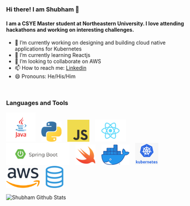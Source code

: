 ### Hi there! I am Shubham 👋

#### I am a CSYE Master student at Northeastern University. I love attending hackathons and working on interesting challenges. 


- 🔬 I’m currently working on designing and building cloud native applications for Kubernetes
- 🌱 I’m currently learning Reactjs
- 👯 I’m looking to collaborate on AWS 
- 📫 How to reach me: [Linkedin](https://www.linkedin.com/in/shub1646/)
- 😄 Pronouns: He/His/Him


<br />

### Languages and Tools
<img src="https://github.com/shubh1646/shubh1646/blob/master/assets/java.png" height="80" />&nbsp;&nbsp;&nbsp;
<img src="https://github.com/shubh1646/shubh1646/blob/master/assets/python.png" height="55" />&nbsp;&nbsp;&nbsp;
<img src="https://github.com/shubh1646/shubh1646/blob/master/assets/javascript.jpg" height="60" />&nbsp;&nbsp;&nbsp;
<img src="https://github.com/shubh1646/shubh1646/blob/master/assets/react.png" height="60" />&nbsp;&nbsp;&nbsp;
<img src="https://github.com/shubh1646/shubh1646/blob/master/assets/spring.jpg" height="60" />&nbsp;&nbsp;&nbsp;
<img src="https://github.com/shubh1646/shubh1646/blob/master/assets/swift.png" height="55" />&nbsp;&nbsp;&nbsp;
<img src="https://github.com/shubh1646/shubh1646/blob/master/assets/docker.png" height="55" />&nbsp;&nbsp;&nbsp;
<img src="https://github.com/shubh1646/shubh1646/blob/master/assets/kubenetes.png" height="60" />&nbsp;&nbsp;&nbsp;
<img src="https://github.com/shubh1646/shubh1646/blob/master/assets/aws.png" height="55" />&nbsp;&nbsp;&nbsp;
<img src="https://github.com/shubh1646/shubh1646/blob/master/assets/sql.png" height="60" />&nbsp;&nbsp;


![Shubham Github Stats](https://github-readme-stats.vercel.app/api?username=shubh1646&count_private=true&show_icons=true)

